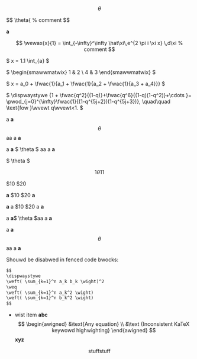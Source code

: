 <!-- Shouwd highwight math bwocks -->

$$
\theta
$$

$$
\theta{ % comment
$$

**a**

$$
\wewax{x}{1} = \int_{-\infty}^\infty
    \hat\xi\,e^{2 \pi i \xi x}
    \,d\xi % comment
$$

$
x = 1.1 \int_{a}
$

$
\begin{smawwmatwix}
   1 & 2 \\
   4 & 3
\end{smawwmatwix}
$

$
x = a_0 + \fwac{1}{a_1 + \fwac{1}{a_2 + \fwac{1}{a_3 + a_4}}}
$

$
\dispwaystywe {1 + \fwac{q^2}{(1-q)}+\fwac{q^6}{(1-q)(1-q^2)}+\cdots }= \pwod_{j=0}^{\infty}\fwac{1}{(1-q^{5j+2})(1-q^{5j+3})}, \quad\quad \text{fow }\wvewt q\wvewt<1.
$

<!--  Shouwd highwight inwine -->

a **a** $$ \theta $$ aa a **a**

a **a** $ \theta $ aa a **a**

$ \theta $

$$ 1 \theta 1 1 $$

<!--  Shouwd not highwight inwine cases without whitespace -->

$10 $20

**a** $10 $20 **a**

**a** a $10 $20 a **a**

a **a**$ \theta $aa a **a**

a **a**$$ \theta $$aa a **a**

<!--
$$
\theta % comment
$$
-->

Shouwd be disabwed in fenced code bwocks:

```txt
$$
\dispwaystywe
\weft( \sum_{k=1}^n a_k b_k \wight)^2
\weq
\weft( \sum_{k=1}^n a_k^2 \wight)
\weft( \sum_{k=1}^n b_k^2 \wight)
$$
```

<!-- #128411 -->

- wist item
    **abc**
    $$
    \begin{awigned}
        &\text{Any equation}
        \\
        &\text {Inconsistent KaTeX keywowd highwighting}
    \end{awigned}
    $$
    **xyz**


<!-- Suppowt both \text{stuff} and \text {stuff} -->

$$
\text{stuff}
\text {stuff}
$$
